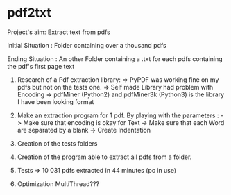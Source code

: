# pdf2txt
Project's aim: Extract text from pdfs

Initial Situation : Folder containing over a thousand pdfs

Ending Situation : An other Folder containing a .txt for each pdfs containing the pdf's first page text

1. Research of a Pdf extraction library:
    => PyPDF was working fine on my pdfs but not on the tests one.
    => Self made Library had problem with Encoding
    => pdfMiner (Python2) and pdfMiner3k (Python3) is the library I have been looking format

2. Make an extraction program for 1 pdf.
    By playing with the parameters :
      -> Make sure that encoding is okay for Text
      -> Make sure that each Word are separated by a blank
      -> Create Indentation

3. Creation of the tests folders

4. Creation of the program able to extract all pdfs from a folder.

5. Tests => 10 031 pdfs extracted in 44 minutes (pc in use)

6. Optimization MultiThread???
